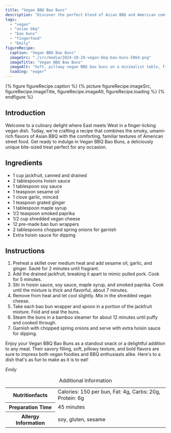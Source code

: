 ```yaml
---
title: "Vegan BBQ Bao Buns"
description: "Discover the perfect blend of Asian BBQ and American comfort with our Vegan BBQ Bao Buns recipe. Easy to make and incredibly delicious!"
tags:
  - "vegan"
  - "asian bbq"
  - "bao buns"
  - "fingerfood"
  - "Emily"
figureRecipe: 
  caption: "Vegan BBQ Bao Buns"
  imageSrc: "./src/media/2024-10-28-vegan-bbq-bao-buns-5864.png"
  imageTitle: "Vegan BBQ Bao Buns"
  imageAlt: "Soft, pillowy vegan BBQ bao buns on a minimalist table, filled with smoky jackfruit and garnished with spring onions, beside a hoisin sauce dip."
  loading: "eager"
---
```


{% figure figureRecipe.caption %}
{% picture figureRecipe.imageSrc, figureRecipe.imageTitle, figureRecipe.imageAlt, figureRecipe.loading %}
{% endfigure %}

## Introduction

Welcome to a culinary delight where East meets West in a finger-licking vegan dish. Today, we're crafting a recipe that combines the smoky, umami-rich flavors of Asian BBQ with the comforting, familiar textures of American street food. Get ready to indulge in Vegan BBQ Bao Buns, a deliciously unique bite-sized treat perfect for any occasion.

## Ingredients

- 1 cup jackfruit, canned and drained
- 2 tablespoons hoisin sauce
- 1 tablespoon soy sauce
- 1 teaspoon sesame oil
- 1 clove garlic, minced
- 1 teaspoon grated ginger
- 1 tablespoon maple syrup
- 1/2 teaspoon smoked paprika
- 1/2 cup shredded vegan cheese
- 12 pre-made bao bun wrappers
- 2 tablespoons chopped spring onions for garnish
- Extra hoisin sauce for dipping

## Instructions

1. Preheat a skillet over medium heat and add sesame oil, garlic, and ginger. Sauté for 2 minutes until fragrant.
2. Add the drained jackfruit, breaking it apart to mimic pulled pork. Cook for 5 minutes.
3. Stir in hoisin sauce, soy sauce, maple syrup, and smoked paprika. Cook until the mixture is thick and flavorful, about 7 minutes.
4. Remove from heat and let cool slightly. Mix in the shredded vegan cheese.
5. Take each bao bun wrapper and spoon in a portion of the jackfruit mixture. Fold and seal the buns.
6. Steam the buns in a bamboo steamer for about 12 minutes until puffy and cooked through.
7. Garnish with chopped spring onions and serve with extra hoisin sauce for dipping.

Enjoy your Vegan BBQ Bao Buns as a standout snack or a delightful addition to any meal. Their savory filling, soft, pillowy texture, and bold flavors are sure to impress both vegan foodies and BBQ enthusiasts alike. Here's to a dish that's as fun to make as it is to eat!

*Emily*

<table><caption class='sr-only'>Additional Information</caption><tr><th>Nutritionfacts</th><td>Calories: 150 per bun, Fat: 4g, Carbs: 20g, Protein: 6g&nbsp;</td></tr><tr><th>Preparation Time</th><td>45 minutes&nbsp;</td></tr><tr><th>Allergy Information</th><td>soy, gluten, sesame&nbsp;</td></tr></table>

